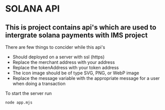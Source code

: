 # SOLANA API

## This is project contains api's which are used to intergrate solana payments with IMS project
 
There are few things to concider while this api's

- Should deployed on a server with ssl (https)
- Replace the merchant address with your address
- Replace the tokenAddress with your token address
- The icon image should be of type SVG, PNG, or WebP image
- Replace the message variable with the appropriate message for a user when doing a transaction

To start the server run 

```
node app.mjs
```
